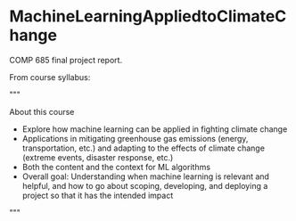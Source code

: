 # MachineLearningAppliedtoClimateChange
COMP 685 final project report.

From course syllabus:

"""

About this course
- Explore how machine learning can be applied in fighting climate change
- Applications in mitigating greenhouse gas emissions (energy, transportation, etc.) and adapting to the effects of climate change (extreme events, disaster response, etc.)
- Both the content and the context for ML algorithms
- Overall goal: Understanding when machine learning is relevant and helpful, and how to go about scoping, developing, and deploying a project so that it has the intended impact

"""
